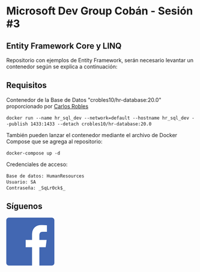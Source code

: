 # Microsoft Dev Group Cobán - Sesión #3
## Entity Framework Core y LINQ

Repositorio con ejemplos de Entity Framework, serán necesario levantar un contenedor según se explica a continuación:

## **Requisitos**  
Contenedor de la Base de Datos "crobles10/hr-database:20.0" proporcionado por [Carlos Robles](https://github.com/dbamaster)
    
	docker run --name hr_sql_dev --network=default --hostname hr_sql_dev --publish 1433:1433 --detach crobles10/hr-database:20.0

También pueden lanzar el contenedor mediante el archivo de Docker Compose que se agrega al repositorio:

    docker-compose up -d

Credenciales de acceso:

    Base de datos: HumanResources
    Usuario: SA
    Contraseña: _SqLr0ck$_

## Síguenos
[![N|Solid](../img/fb_icon.png)](https://www.facebook.com/groups/MsDevGroupCoban/)